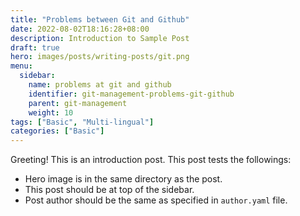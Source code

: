 ```yaml
---
title: "Problems between Git and Github"
date: 2022-08-02T18:16:28+08:00
description: Introduction to Sample Post
draft: true
hero: images/posts/writing-posts/git.png
menu:
  sidebar:
    name: problems at git and github
    identifier: git-management-problems-git-github
    parent: git-management
    weight: 10
tags: ["Basic", "Multi-lingual"]
categories: ["Basic"]
---
```


Greeting! This is an introduction post. This post tests the followings:

- Hero image is in the same directory as the post.
- This post should be at top of the sidebar.
- Post author should be the same as specified in `author.yaml` file.